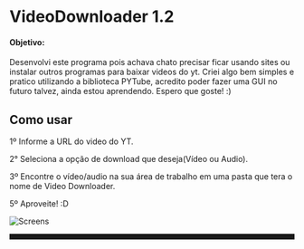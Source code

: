 # VideoDownloader 1.2

#### Objetivo:
  Desenvolvi este programa pois achava chato precisar ficar usando sites ou instalar outros programas para baixar videos do yt.
  Criei algo bem simples e pratico utilizando a biblioteca PYTube, acredito poder fazer uma GUI no futuro talvez, ainda estou aprendendo.
  Espero que goste! :)

	
## Como usar
1º Informe a URL do video do YT.

2° Seleciona a opção de download que deseja(Vídeo ou Audio).

3º Encontre o vídeo/audio na sua área de trabalho em uma pasta que tera o nome de Video Downloader.

5º Aproveite! :D

![Screens](https://imgur.com/a/09xUc3E "Screens")

<hr style="height: 10px;">
